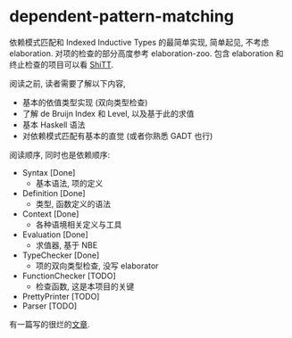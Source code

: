 # dependent-pattern-matching

依赖模式匹配和 Indexed Inductive Types 的最简单实现, 简单起见, 不考虑 elaboration. 对项的检查的部分高度参考 elaboration-zoo.
包含 elaboration 和终止检查的项目可以看 [ShiTT](https://github.com/KonjacSource/ShiTT).

阅读之前, 读者需要了解以下内容,
- 基本的依值类型实现 (双向类型检查)
- 了解 de Bruijn Index 和 Level, 以及基于此的求值
- 基本 Haskell 语法
- 对依赖模式匹配有基本的直觉 (或者你熟悉 GADT 也行)

阅读顺序, 同时也是依赖顺序:
- Syntax [Done]
  * 基本语法, 项的定义
- Definition [Done]
  * 类型, 函数定义的语法
- Context [Done]
  * 各种语境相关定义与工具
- Evaluation [Done]
  * 求值器, 基于 NBE
- TypeChecker [Done]
  * 项的双向类型检查, 没写 elaborator
- FunctionChecker [TODO]
  * 检查函数, 这是本项目的关键
- PrettyPrinter [TODO]
- Parser [TODO]

有一篇写的很烂的[文章](design_proof_assistant_net.pdf).